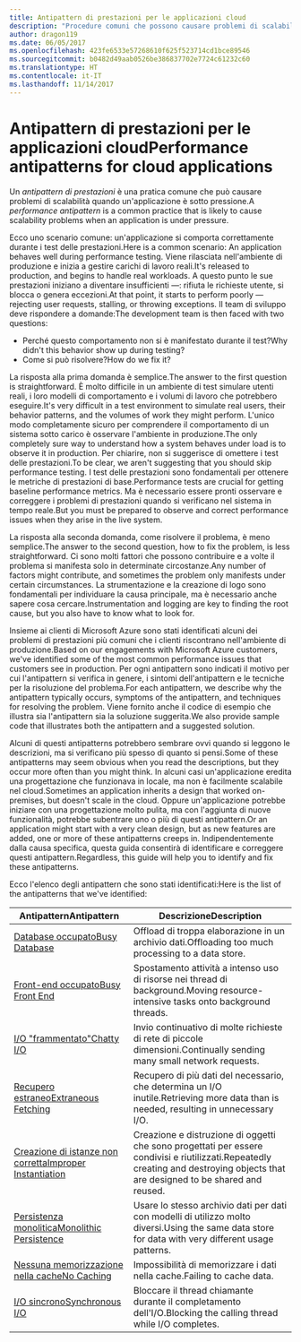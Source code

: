 ```yaml
---
title: Antipattern di prestazioni per le applicazioni cloud
description: "Procedure comuni che possono causare problemi di scalabilità."
author: dragon119
ms.date: 06/05/2017
ms.openlocfilehash: 423fe6533e57268610f625f523714cd1bce89546
ms.sourcegitcommit: b0482d49aab0526be386837702e7724c61232c60
ms.translationtype: HT
ms.contentlocale: it-IT
ms.lasthandoff: 11/14/2017
---
```

# <a name="performance-antipatterns-for-cloud-applications"></a><span data-ttu-id="71445-103">Antipattern di prestazioni per le applicazioni cloud</span><span class="sxs-lookup"><span data-stu-id="71445-103">Performance antipatterns for cloud applications</span></span>

<span data-ttu-id="71445-104">Un *antipattern di prestazioni* è una pratica comune che può causare problemi di scalabilità quando un'applicazione è sotto pressione.</span><span class="sxs-lookup"><span data-stu-id="71445-104">A *performance antipattern* is a common practice that is likely to cause scalability problems when an application is under pressure.</span></span> 

<span data-ttu-id="71445-105">Ecco uno scenario comune: un'applicazione si comporta correttamente durante i test delle prestazioni.</span><span class="sxs-lookup"><span data-stu-id="71445-105">Here is a common scenario: An application behaves well during performance testing.</span></span> <span data-ttu-id="71445-106">Viene rilasciata nell'ambiente di produzione e inizia a gestire carichi di lavoro reali.</span><span class="sxs-lookup"><span data-stu-id="71445-106">It's released to production, and begins to handle real workloads.</span></span> <span data-ttu-id="71445-107">A questo punto le sue prestazioni iniziano a diventare insufficienti &mdash;: rifiuta le richieste utente, si blocca o genera eccezioni.</span><span class="sxs-lookup"><span data-stu-id="71445-107">At that point, it starts to perform poorly &mdash; rejecting user requests, stalling, or throwing exceptions.</span></span> <span data-ttu-id="71445-108">Il team di sviluppo deve rispondere a domande:</span><span class="sxs-lookup"><span data-stu-id="71445-108">The development team is then faced with two questions:</span></span>

- <span data-ttu-id="71445-109">Perché questo comportamento non si è manifestato durante il test?</span><span class="sxs-lookup"><span data-stu-id="71445-109">Why didn't this behavior show up during testing?</span></span>
- <span data-ttu-id="71445-110">Come si può risolvere?</span><span class="sxs-lookup"><span data-stu-id="71445-110">How do we fix it?</span></span>

<span data-ttu-id="71445-111">La risposta alla prima domanda è semplice.</span><span class="sxs-lookup"><span data-stu-id="71445-111">The answer to the first question is straightforward.</span></span> <span data-ttu-id="71445-112">È molto difficile in un ambiente di test simulare utenti reali, i loro modelli di comportamento e i volumi di lavoro che potrebbero eseguire.</span><span class="sxs-lookup"><span data-stu-id="71445-112">It's very difficult in a test environment to simulate real users, their behavior patterns, and the volumes of work they might perform.</span></span> <span data-ttu-id="71445-113">L'unico modo completamente sicuro per comprendere il comportamento di un sistema sotto carico è osservare l'ambiente in produzione.</span><span class="sxs-lookup"><span data-stu-id="71445-113">The only completely sure way to understand how a system behaves under load is to observe it in production.</span></span> <span data-ttu-id="71445-114">Per chiarire, non si suggerisce di omettere i test delle prestazioni.</span><span class="sxs-lookup"><span data-stu-id="71445-114">To be clear, we aren't suggesting that you should skip performance testing.</span></span> <span data-ttu-id="71445-115">I test delle prestazioni sono fondamentali per ottenere le metriche di prestazioni di base.</span><span class="sxs-lookup"><span data-stu-id="71445-115">Performance tests are crucial for getting baseline performance metrics.</span></span> <span data-ttu-id="71445-116">Ma è necessario essere pronti osservare e correggere i problemi di prestazioni quando si verificano nel sistema in tempo reale.</span><span class="sxs-lookup"><span data-stu-id="71445-116">But you must be prepared to observe and correct performance issues when they arise in the live system.</span></span>

<span data-ttu-id="71445-117">La risposta alla seconda domanda, come risolvere il problema, è meno semplice.</span><span class="sxs-lookup"><span data-stu-id="71445-117">The answer to the second question, how to fix the problem, is less straightforward.</span></span> <span data-ttu-id="71445-118">Ci sono molti fattori che possono contribuire e a volte il problema si manifesta solo in determinate circostanze.</span><span class="sxs-lookup"><span data-stu-id="71445-118">Any number of factors might contribute, and sometimes the problem only manifests under certain circumstances.</span></span> <span data-ttu-id="71445-119">La strumentazione e la creazione di logo sono fondamentali per individuare la causa principale, ma è necessario anche sapere cosa cercare.</span><span class="sxs-lookup"><span data-stu-id="71445-119">Instrumentation and logging are key to finding the root cause, but you also have to know what to look for.</span></span> 

<span data-ttu-id="71445-120">Insieme ai clienti di Microsoft Azure sono stati identificati alcuni dei problemi di prestazioni più comuni che i clienti riscontrano nell'ambiente di produzione.</span><span class="sxs-lookup"><span data-stu-id="71445-120">Based on our engagements with Microsoft Azure customers, we've identified some of the most common performance issues that customers see in production.</span></span> <span data-ttu-id="71445-121">Per ogni antipattern sono indicati il motivo per cui l'antipattern si verifica in genere, i sintomi dell'antipattern e le tecniche per la risoluzione del problema.</span><span class="sxs-lookup"><span data-stu-id="71445-121">For each antipattern, we describe why the antipattern typically occurs, symptoms of the antipattern, and techniques for resolving the problem.</span></span> <span data-ttu-id="71445-122">Viene fornito anche il codice di esempio che illustra sia l'antipattern sia la soluzione suggerita.</span><span class="sxs-lookup"><span data-stu-id="71445-122">We also provide sample code that illustrates both the antipattern and a suggested solution.</span></span> 

<span data-ttu-id="71445-123">Alcuni di questi antipatterns potrebbero sembrare ovvi quando si leggono le descrizioni, ma si verificano più spesso di quanto si pensi.</span><span class="sxs-lookup"><span data-stu-id="71445-123">Some of these antipatterns may seem obvious when you read the descriptions, but they occur more often than you might think.</span></span> <span data-ttu-id="71445-124">In alcuni casi un'applicazione eredita una progettazione che funzionava in locale, ma non è facilmente scalabile nel cloud.</span><span class="sxs-lookup"><span data-stu-id="71445-124">Sometimes an application inherits a design that worked on-premises, but doesn't scale in the cloud.</span></span> <span data-ttu-id="71445-125">Oppure un'applicazione potrebbe iniziare con una progettazione molto pulita, ma con l'aggiunta di nuove funzionalità, potrebbe subentrare uno o più di questi antipattern.</span><span class="sxs-lookup"><span data-stu-id="71445-125">Or an application might start with a very clean design, but as new features are added, one or more of these antipatterns creeps in.</span></span> <span data-ttu-id="71445-126">Indipendentemente dalla causa specifica, questa guida consentirà di identificare e correggere questi antipattern.</span><span class="sxs-lookup"><span data-stu-id="71445-126">Regardless, this guide will help you to identify and fix these antipatterns.</span></span>

<span data-ttu-id="71445-127">Ecco l'elenco degli antipattern che sono stati identificati:</span><span class="sxs-lookup"><span data-stu-id="71445-127">Here is the list of the antipatterns that we've identified:</span></span> 

| <span data-ttu-id="71445-128">Antipattern</span><span class="sxs-lookup"><span data-stu-id="71445-128">Antipattern</span></span> | <span data-ttu-id="71445-129">Descrizione</span><span class="sxs-lookup"><span data-stu-id="71445-129">Description</span></span> |
|-------------|-------------|
| <span data-ttu-id="71445-130">[Database occupato][BusyDatabase]</span><span class="sxs-lookup"><span data-stu-id="71445-130">[Busy Database][BusyDatabase]</span></span> | <span data-ttu-id="71445-131">Offload di troppa elaborazione in un archivio dati.</span><span class="sxs-lookup"><span data-stu-id="71445-131">Offloading too much processing to a data store.</span></span> |
| <span data-ttu-id="71445-132">[Front-end occupato][BusyFrontEnd]</span><span class="sxs-lookup"><span data-stu-id="71445-132">[Busy Front End][BusyFrontEnd]</span></span> | <span data-ttu-id="71445-133">Spostamento attività a intenso uso di risorse nei thread di background.</span><span class="sxs-lookup"><span data-stu-id="71445-133">Moving resource-intensive tasks onto background threads.</span></span> |
| <span data-ttu-id="71445-134">[I/O "frammentato"][ChattyIO]</span><span class="sxs-lookup"><span data-stu-id="71445-134">[Chatty I/O][ChattyIO]</span></span> | <span data-ttu-id="71445-135">Invio continuativo di molte richieste di rete di piccole dimensioni.</span><span class="sxs-lookup"><span data-stu-id="71445-135">Continually sending many small network requests.</span></span> |
| <span data-ttu-id="71445-136">[Recupero estraneo][ExtraneousFetching]</span><span class="sxs-lookup"><span data-stu-id="71445-136">[Extraneous Fetching][ExtraneousFetching]</span></span> | <span data-ttu-id="71445-137">Recupero di più dati del necessario, che determina un I/O inutile.</span><span class="sxs-lookup"><span data-stu-id="71445-137">Retrieving more data than is needed, resulting in unnecessary I/O.</span></span> |
| <span data-ttu-id="71445-138">[Creazione di istanze non corretta][ImproperInstantiation]</span><span class="sxs-lookup"><span data-stu-id="71445-138">[Improper Instantiation][ImproperInstantiation]</span></span> | <span data-ttu-id="71445-139">Creazione e distruzione di oggetti che sono progettati per essere condivisi e riutilizzati.</span><span class="sxs-lookup"><span data-stu-id="71445-139">Repeatedly creating and destroying objects that are designed to be shared and reused.</span></span> |
| <span data-ttu-id="71445-140">[Persistenza monolitica][MonolithicPersistence]</span><span class="sxs-lookup"><span data-stu-id="71445-140">[Monolithic Persistence][MonolithicPersistence]</span></span> | <span data-ttu-id="71445-141">Usare lo stesso archivio dati per dati con modelli di utilizzo molto diversi.</span><span class="sxs-lookup"><span data-stu-id="71445-141">Using the same data store for data with very different usage patterns.</span></span> |
| <span data-ttu-id="71445-142">[Nessuna memorizzazione nella cache][NoCaching]</span><span class="sxs-lookup"><span data-stu-id="71445-142">[No Caching][NoCaching]</span></span> | <span data-ttu-id="71445-143">Impossibilità di memorizzare i dati nella cache.</span><span class="sxs-lookup"><span data-stu-id="71445-143">Failing to cache data.</span></span> |
| <span data-ttu-id="71445-144">[I/O sincrono][SynchronousIO]</span><span class="sxs-lookup"><span data-stu-id="71445-144">[Synchronous I/O][SynchronousIO]</span></span> | <span data-ttu-id="71445-145">Bloccare il thread chiamante durante il completamento dell'I/O.</span><span class="sxs-lookup"><span data-stu-id="71445-145">Blocking the calling thread while I/O completes.</span></span> | 

[BusyDatabase]: ./busy-database/index.md
[BusyFrontEnd]: ./busy-front-end/index.md
[ChattyIO]: ./chatty-io/index.md
[ExtraneousFetching]: ./extraneous-fetching/index.md
[ImproperInstantiation]: ./improper-instantiation/index.md
[MonolithicPersistence]: ./monolithic-persistence/index.md
[NoCaching]: ./no-caching/index.md
[SynchronousIO]: ./synchronous-io/index.md